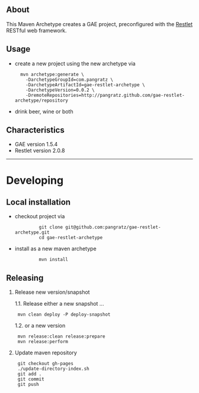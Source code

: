 ## About

This Maven Archetype creates a GAE project, preconfigured with the [Restlet](http://www.restlet.org/) RESTful web framework.

## Usage

* create a new project using the new archetype via

		mvn archetype:generate \
		  -DarchetypeGroupId=com.pangratz \
		  -DarchetypeArtifactId=gae-restlet-archetype \
		  -DarchetypeVersion=0.0.2 \
		  -DremoteRepositories=http://pangratz.github.com/gae-restlet-archetype/repository
		
* drink beer, wine or both

## Characteristics

* GAE version 1.5.4
* Restlet version 2.0.8



-------------



# Developing

## Local installation

* checkout project via

               git clone git@github.com:pangratz/gae-restlet-archetype.git
               cd gae-restlet-archetype
               
* install as a new maven archetype

               mvn install

## Releasing

1. Release new version/snapshot

 	1.1. Release either a new snapshot ...

		mvn clean deploy -P deploy-snapshot

 	1.2. or a new version

		mvn release:clean release:prepare
		mvn release:perform
	
2. Update maven repository

		git checkout gh-pages
		./update-directory-index.sh
		git add .
		git commit
		git push